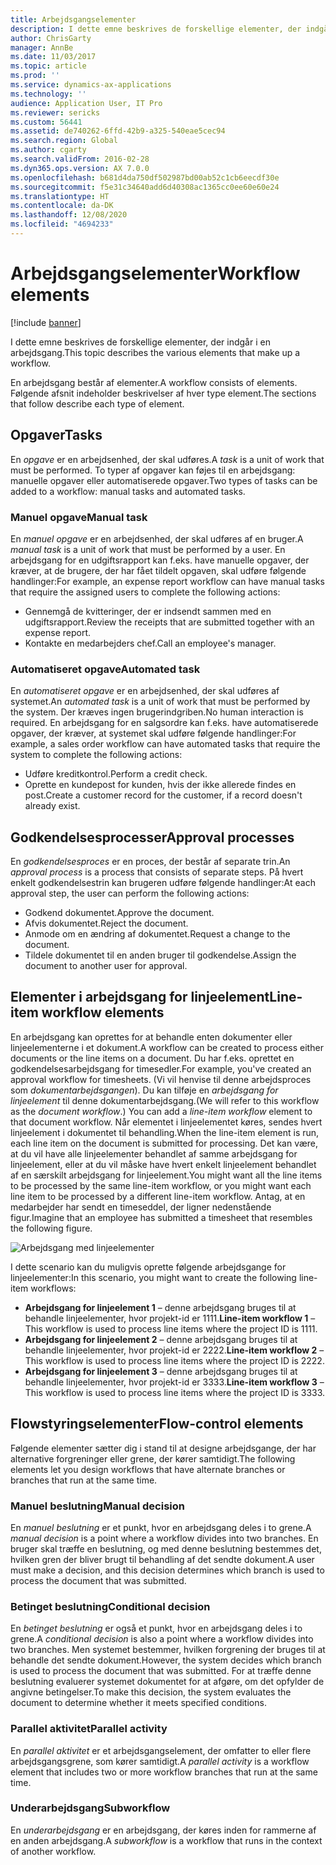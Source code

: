 ```yaml
---
title: Arbejdsgangselementer
description: I dette emne beskrives de forskellige elementer, der indgår i en arbejdsgang.
author: ChrisGarty
manager: AnnBe
ms.date: 11/03/2017
ms.topic: article
ms.prod: ''
ms.service: dynamics-ax-applications
ms.technology: ''
audience: Application User, IT Pro
ms.reviewer: sericks
ms.custom: 56441
ms.assetid: de740262-6ffd-42b9-a325-540eae5cec94
ms.search.region: Global
ms.author: cgarty
ms.search.validFrom: 2016-02-28
ms.dyn365.ops.version: AX 7.0.0
ms.openlocfilehash: b681d4da750df502987bd00ab52c1cb6eecdf30e
ms.sourcegitcommit: f5e31c34640add6d40308ac1365cc0ee60e60e24
ms.translationtype: HT
ms.contentlocale: da-DK
ms.lasthandoff: 12/08/2020
ms.locfileid: "4694233"
---
```

# <a name="workflow-elements"></a><span data-ttu-id="085e3-103">Arbejdsgangselementer</span><span class="sxs-lookup"><span data-stu-id="085e3-103">Workflow elements</span></span>

[!include [banner](../includes/banner.md)]

<span data-ttu-id="085e3-104">I dette emne beskrives de forskellige elementer, der indgår i en arbejdsgang.</span><span class="sxs-lookup"><span data-stu-id="085e3-104">This topic describes the various elements that make up a workflow.</span></span>

<span data-ttu-id="085e3-105">En arbejdsgang består af elementer.</span><span class="sxs-lookup"><span data-stu-id="085e3-105">A workflow consists of elements.</span></span> <span data-ttu-id="085e3-106">Følgende afsnit indeholder beskrivelser af hver type element.</span><span class="sxs-lookup"><span data-stu-id="085e3-106">The sections that follow describe each type of element.</span></span>

## <a name="tasks"></a><span data-ttu-id="085e3-107">Opgaver</span><span class="sxs-lookup"><span data-stu-id="085e3-107">Tasks</span></span>

<span data-ttu-id="085e3-108">En *opgave* er en arbejdsenhed, der skal udføres.</span><span class="sxs-lookup"><span data-stu-id="085e3-108">A *task* is a unit of work that must be performed.</span></span> <span data-ttu-id="085e3-109">To typer af opgaver kan føjes til en arbejdsgang: manuelle opgaver eller automatiserede opgaver.</span><span class="sxs-lookup"><span data-stu-id="085e3-109">Two types of tasks can be added to a workflow: manual tasks and automated tasks.</span></span>

### <a name="manual-task"></a><span data-ttu-id="085e3-110">Manuel opgave</span><span class="sxs-lookup"><span data-stu-id="085e3-110">Manual task</span></span>

<span data-ttu-id="085e3-111">En *manuel opgave* er en arbejdsenhed, der skal udføres af en bruger.</span><span class="sxs-lookup"><span data-stu-id="085e3-111">A *manual task* is a unit of work that must be performed by a user.</span></span> <span data-ttu-id="085e3-112">En arbejdsgang for en udgiftsrapport kan f.eks. have manuelle opgaver, der kræver, at de brugere, der har fået tildelt opgaven, skal udføre følgende handlinger:</span><span class="sxs-lookup"><span data-stu-id="085e3-112">For example, an expense report workflow can have manual tasks that require the assigned users to complete the following actions:</span></span>

- <span data-ttu-id="085e3-113">Gennemgå de kvitteringer, der er indsendt sammen med en udgiftsrapport.</span><span class="sxs-lookup"><span data-stu-id="085e3-113">Review the receipts that are submitted together with an expense report.</span></span>
- <span data-ttu-id="085e3-114">Kontakte en medarbejders chef.</span><span class="sxs-lookup"><span data-stu-id="085e3-114">Call an employee's manager.</span></span>

### <a name="automated-task"></a><span data-ttu-id="085e3-115">Automatiseret opgave</span><span class="sxs-lookup"><span data-stu-id="085e3-115">Automated task</span></span>

<span data-ttu-id="085e3-116">En *automatiseret opgave* er en arbejdsenhed, der skal udføres af systemet.</span><span class="sxs-lookup"><span data-stu-id="085e3-116">An *automated task* is a unit of work that must be performed by the system.</span></span> <span data-ttu-id="085e3-117">Der kræves ingen brugerindgriben.</span><span class="sxs-lookup"><span data-stu-id="085e3-117">No human interaction is required.</span></span> <span data-ttu-id="085e3-118">En arbejdsgang for en salgsordre kan f.eks. have automatiserede opgaver, der kræver, at systemet skal udføre følgende handlinger:</span><span class="sxs-lookup"><span data-stu-id="085e3-118">For example, a sales order workflow can have automated tasks that require the system to complete the following actions:</span></span>

- <span data-ttu-id="085e3-119">Udføre kreditkontrol.</span><span class="sxs-lookup"><span data-stu-id="085e3-119">Perform a credit check.</span></span>
- <span data-ttu-id="085e3-120">Oprette en kundepost for kunden, hvis der ikke allerede findes en post.</span><span class="sxs-lookup"><span data-stu-id="085e3-120">Create a customer record for the customer, if a record doesn't already exist.</span></span>

## <a name="approval-processes"></a><span data-ttu-id="085e3-121">Godkendelsesprocesser</span><span class="sxs-lookup"><span data-stu-id="085e3-121">Approval processes</span></span>

<span data-ttu-id="085e3-122">En *godkendelsesproces* er en proces, der består af separate trin.</span><span class="sxs-lookup"><span data-stu-id="085e3-122">An *approval process* is a process that consists of separate steps.</span></span> <span data-ttu-id="085e3-123">På hvert enkelt godkendelsestrin kan brugeren udføre følgende handlinger:</span><span class="sxs-lookup"><span data-stu-id="085e3-123">At each approval step, the user can perform the following actions:</span></span>

- <span data-ttu-id="085e3-124">Godkend dokumentet.</span><span class="sxs-lookup"><span data-stu-id="085e3-124">Approve the document.</span></span>
- <span data-ttu-id="085e3-125">Afvis dokumentet.</span><span class="sxs-lookup"><span data-stu-id="085e3-125">Reject the document.</span></span>
- <span data-ttu-id="085e3-126">Anmode om en ændring af dokumentet.</span><span class="sxs-lookup"><span data-stu-id="085e3-126">Request a change to the document.</span></span>
- <span data-ttu-id="085e3-127">Tildele dokumentet til en anden bruger til godkendelse.</span><span class="sxs-lookup"><span data-stu-id="085e3-127">Assign the document to another user for approval.</span></span>

## <a name="line-item-workflow-elements"></a><span data-ttu-id="085e3-128">Elementer i arbejdsgang for linjeelement</span><span class="sxs-lookup"><span data-stu-id="085e3-128">Line-item workflow elements</span></span>

<span data-ttu-id="085e3-129">En arbejdsgang kan oprettes for at behandle enten dokumenter eller linjeelementerne i et dokument.</span><span class="sxs-lookup"><span data-stu-id="085e3-129">A workflow can be created to process either documents or the line items on a document.</span></span> <span data-ttu-id="085e3-130">Du har f.eks. oprettet en godkendelsesarbejdsgang for timesedler.</span><span class="sxs-lookup"><span data-stu-id="085e3-130">For example, you've created an approval workflow for timesheets.</span></span> <span data-ttu-id="085e3-131">(Vi vil henvise til denne arbejdsproces som *dokumentarbejdsgangen*). Du kan tilføje en *arbejdsgang for linjeelement* til denne dokumentarbejdsgang.</span><span class="sxs-lookup"><span data-stu-id="085e3-131">(We will refer to this workflow as the *document workflow*.) You can add a *line-item workflow* element to that document workflow.</span></span> <span data-ttu-id="085e3-132">Når elementet i linjeelementet køres, sendes hvert linjeelement i dokumentet til behandling.</span><span class="sxs-lookup"><span data-stu-id="085e3-132">When the line-item element is run, each line item on the document is submitted for processing.</span></span> <span data-ttu-id="085e3-133">Det kan være, at du vil have alle linjeelementer behandlet af samme arbejdsgang for linjeelement, eller at du vil måske have hvert enkelt linjeelement behandlet af en særskilt arbejdsgang for linjeelement.</span><span class="sxs-lookup"><span data-stu-id="085e3-133">You might want all the line items to be processed by the same line-item workflow, or you might want each line item to be processed by a different line-item workflow.</span></span> <span data-ttu-id="085e3-134">Antag, at en medarbejder har sendt en timeseddel, der ligner nedenstående figur.</span><span class="sxs-lookup"><span data-stu-id="085e3-134">Imagine that an employee has submitted a timesheet that resembles the following figure.</span></span>

![Arbejdsgang med linjeelementer](./media/workflow_lineitemworkflow.gif)

<span data-ttu-id="085e3-136">I dette scenario kan du muligvis oprette følgende arbejdsgange for linjeelementer:</span><span class="sxs-lookup"><span data-stu-id="085e3-136">In this scenario, you might want to create the following line-item workflows:</span></span>

- <span data-ttu-id="085e3-137">**Arbejdsgang for linjeelement 1** – denne arbejdsgang bruges til at behandle linjeelementer, hvor projekt-id er 1111.</span><span class="sxs-lookup"><span data-stu-id="085e3-137">**Line-item workflow 1** – This workflow is used to process line items where the project ID is 1111.</span></span>
- <span data-ttu-id="085e3-138">**Arbejdsgang for linjeelement 2** – denne arbejdsgang bruges til at behandle linjeelementer, hvor projekt-id er 2222.</span><span class="sxs-lookup"><span data-stu-id="085e3-138">**Line-item workflow 2** – This workflow is used to process line items where the project ID is 2222.</span></span>
- <span data-ttu-id="085e3-139">**Arbejdsgang for linjeelement 3** – denne arbejdsgang bruges til at behandle linjeelementer, hvor projekt-id er 3333.</span><span class="sxs-lookup"><span data-stu-id="085e3-139">**Line-item workflow 3** – This workflow is used to process line items where the project ID is 3333.</span></span>

## <a name="flow-control-elements"></a><span data-ttu-id="085e3-140">Flowstyringselementer</span><span class="sxs-lookup"><span data-stu-id="085e3-140">Flow-control elements</span></span>

<span data-ttu-id="085e3-141">Følgende elementer sætter dig i stand til at designe arbejdsgange, der har alternative forgreninger eller grene, der kører samtidigt.</span><span class="sxs-lookup"><span data-stu-id="085e3-141">The following elements let you design workflows that have alternate branches or branches that run at the same time.</span></span>

### <a name="manual-decision"></a><span data-ttu-id="085e3-142">Manuel beslutning</span><span class="sxs-lookup"><span data-stu-id="085e3-142">Manual decision</span></span>

<span data-ttu-id="085e3-143">En *manuel beslutning* er et punkt, hvor en arbejdsgang deles i to grene.</span><span class="sxs-lookup"><span data-stu-id="085e3-143">A *manual decision* is a point where a workflow divides into two branches.</span></span> <span data-ttu-id="085e3-144">En bruger skal træffe en beslutning, og med denne beslutning bestemmes det, hvilken gren der bliver brugt til behandling af det sendte dokument.</span><span class="sxs-lookup"><span data-stu-id="085e3-144">A user must make a decision, and this decision determines which branch is used to process the document that was submitted.</span></span>

### <a name="conditional-decision"></a><span data-ttu-id="085e3-145">Betinget beslutning</span><span class="sxs-lookup"><span data-stu-id="085e3-145">Conditional decision</span></span>

<span data-ttu-id="085e3-146">En *betinget beslutning* er også et punkt, hvor en arbejdsgang deles i to grene.</span><span class="sxs-lookup"><span data-stu-id="085e3-146">A *conditional decision* is also a point where a workflow divides into two branches.</span></span> <span data-ttu-id="085e3-147">Men systemet bestemmer, hvilken forgrening der bruges til at behandle det sendte dokument.</span><span class="sxs-lookup"><span data-stu-id="085e3-147">However, the system decides which branch is used to process the document that was submitted.</span></span> <span data-ttu-id="085e3-148">For at træffe denne beslutning evaluerer systemet dokumentet for at afgøre, om det opfylder de angivne betingelser.</span><span class="sxs-lookup"><span data-stu-id="085e3-148">To make this decision, the system evaluates the document to determine whether it meets specified conditions.</span></span>

### <a name="parallel-activity"></a><span data-ttu-id="085e3-149">Parallel aktivitet</span><span class="sxs-lookup"><span data-stu-id="085e3-149">Parallel activity</span></span>

<span data-ttu-id="085e3-150">En *parallel aktivitet* er et arbejdsgangselement, der omfatter to eller flere arbejdsgangsgrene, som kører samtidigt.</span><span class="sxs-lookup"><span data-stu-id="085e3-150">A *parallel activity* is a workflow element that includes two or more workflow branches that run at the same time.</span></span>

### <a name="subworkflow"></a><span data-ttu-id="085e3-151">Underarbejdsgang</span><span class="sxs-lookup"><span data-stu-id="085e3-151">Subworkflow</span></span>

<span data-ttu-id="085e3-152">En *underarbejdsgang* er en arbejdsgang, der køres inden for rammerne af en anden arbejdsgang.</span><span class="sxs-lookup"><span data-stu-id="085e3-152">A *subworkflow* is a workflow that runs in the context of another workflow.</span></span>
